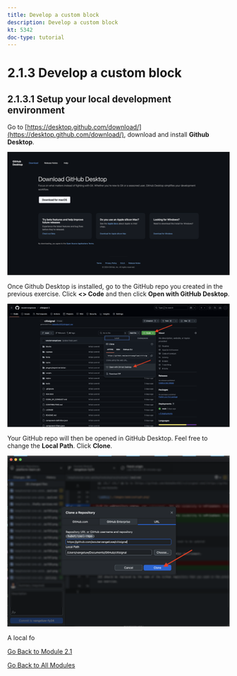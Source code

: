 ```yaml
---
title: Develop a custom block
description: Develop a custom block
kt: 5342
doc-type: tutorial
---
```

# 2.1.3 Develop a custom block

## 2.1.3.1 Setup your local development environment

Go to [https://desktop.github.com/download/](https://desktop.github.com/download/), download and install **Github Desktop**.

![Block](./images/block1.png)

Once Github Desktop is installed, go to the GitHub repo you created in the previous exercise. Click **<> Code** and then click **Open with GitHub Desktop**.

![Block](./images/block2.png)

Your GitHub repo will then be opened in GitHub Desktop. Feel free to change the **Local Path**. Click **Clone**.

![Block](./images/block3.png)

A local fo


[Go Back to Module 2.1](./aemcs.md)

[Go Back to All Modules](./../../../overview.md)
